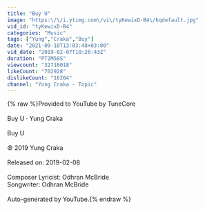 ```yaml
---
title: "Buy U"
image: "https:\/\/i.ytimg.com\/vi\/tyKewixD-B4\/hqdefault.jpg"
vid_id: "tyKewixD-B4"
categories: "Music"
tags: ["Yung","Craka","Buy"]
date: "2021-09-10T13:03:48+03:00"
vid_date: "2019-02-07T10:20:43Z"
duration: "PT2M58S"
viewcount: "32716018"
likeCount: "702928"
dislikeCount: "16204"
channel: "Yung Craka - Topic"
---
```

{% raw %}Provided to YouTube by TuneCore<br /><br />Buy U · Yung Craka<br /><br />Buy U<br /><br />℗ 2019 Yung Craka<br /><br />Released on: 2019-02-08<br /><br />Composer  Lyricist: Odhran McBride<br />Songwriter: Odhran McBride<br /><br />Auto-generated by YouTube.{% endraw %}
